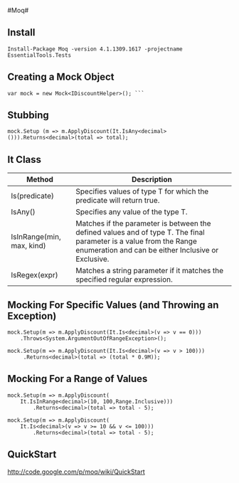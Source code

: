 #Moq#


## Install ##
```
Install-Package Moq -version 4.1.1309.1617 -projectname EssentialTools.Tests
```

## Creating a Mock Object ##

```
var mock = new Mock<IDiscountHelper>(); ```
```

## Stubbing ##
```
mock.Setup (m => m.ApplyDiscount(It.IsAny<decimal>())).Returns<decimal>(total => total); 
```

## It Class ##

|Method |Description |
|--|--|
|Is<T>(predicate)| Specifies values of type T for which the predicate will return true. |
|IsAny<T>() |Specifies any value of the type T. 
|IsInRange<T>(min, max, kind) |Matches if the parameter is between the defined values and of type T. The final parameter is a value from the Range enumeration and can be either Inclusive or Exclusive.| 
|IsRegex(expr)|Matches a string parameter if it matches the specified regular expression.|

## Mocking For Specific Values (and Throwing an Exception) ##

```
mock.Setup(m => m.ApplyDiscount(It.Is<decimal>(v => v == 0)))
    .Throws<System.ArgumentOutOfRangeException>(); 
```

```
mock.Setup(m => m.ApplyDiscount(It.Is<decimal>(v => v > 100)))
     .Returns<decimal>(total => (total * 0.9M)); 
```

## Mocking For a Range of Values ##

```
mock.Setup(m => m.ApplyDiscount(
    It.IsInRange<decimal>(10, 100,Range.Inclusive)))
        .Returns<decimal>(total => total - 5);
```

```
mock.Setup(m => m.ApplyDiscount(
    It.Is<decimal>(v => v >= 10 && v <= 100)))
        .Returns<decimal>(total => total - 5);
```

## QuickStart ##

http://code.google.com/p/moq/wiki/QuickStart

